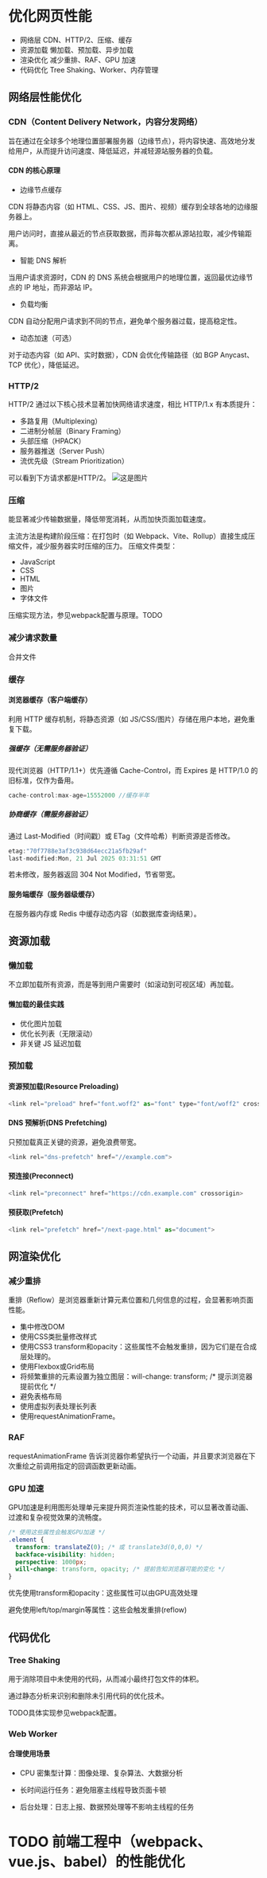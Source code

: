 # 优化网页性能
- 网络层	CDN、HTTP/2、压缩、缓存
- 资源加载	懒加载、预加载、异步加载
- 渲染优化	减少重排、RAF、GPU 加速
- 代码优化	Tree Shaking、Worker、内存管理

## 网络层性能优化

### CDN（Content Delivery Network，内容分发网络）
旨在通过在全球多个地理位置部署服务器（边缘节点），将内容快速、高效地分发给用户，从而提升访问速度、降低延迟，并减轻源站服务器的负载。

#### CDN 的核心原理
- 边缘节点缓存

CDN 将静态内容（如 HTML、CSS、JS、图片、视频）缓存到全球各地的边缘服务器上。

用户访问时，直接从最近的节点获取数据，而非每次都从源站拉取，减少传输距离。

- 智能 DNS 解析

当用户请求资源时，CDN 的 DNS 系统会根据用户的地理位置，返回最优边缘节点的 IP 地址，而非源站 IP。

- 负载均衡

CDN 自动分配用户请求到不同的节点，避免单个服务器过载，提高稳定性。

- 动态加速（可选）

对于动态内容（如 API、实时数据），CDN 会优化传输路径（如 BGP Anycast、TCP 优化），降低延迟。

### HTTP/2
HTTP/2 通过以下核心技术显著加快网络请求速度，相比 HTTP/1.x 有本质提升：
- 多路复用（Multiplexing）
- 二进制分帧层（Binary Framing）
- 头部压缩（HPACK）
- 服务器推送（Server Push）
- 流优先级（Stream Prioritization）

可以看到下方请求都是HTTP/2。
![这是图片](https://raw.githubusercontent.com/cala2cala/image-hosting/main/wechat_2025-08-14_101039_025.png "Magic Gardens")


### 压缩
能显著减少传输数据量，降低带宽消耗，从而加快页面加载速度。

主流方法是构建阶段压缩：在打包时（如 Webpack、Vite、Rollup）直接生成压缩文件，减少服务器实时压缩的压力。
压缩文件类型：
- JavaScript 
- CSS
- HTML
- 图片
- 字体文件

压缩实现方法，参见webpack配置与原理。TODO

### 减少请求数量
合并文件

### 缓存
#### 浏览器缓存（客户端缓存）
利用 HTTP 缓存机制，将静态资源（如 JS/CSS/图片）存储在用户本地，避免重复下载。
##### 强缓存（无需服务器验证）
现代浏览器（HTTP/1.1+）优先遵循 Cache-Control，而 Expires 是 HTTP/1.0 的旧标准，仅作为备用。

```javascript
cache-control:max-age=15552000 //缓存半年
```

##### 协商缓存（需服务器验证）
通过 Last-Modified（时间戳）或 ETag（文件哈希）判断资源是否修改。
```javascript
etag:"70f7788e3af3c938d64ecc21a5fb29af"
last-modified:Mon, 21 Jul 2025 03:31:51 GMT
```
若未修改，服务器返回 304 Not Modified，节省带宽。

#### 服务端缓存（服务器级缓存）
在服务器内存或 Redis 中缓存动态内容（如数据库查询结果）。

## 资源加载

### 懒加载
不立即加载所有资源，而是等到用户需要时（如滚动到可视区域）再加载。

#### 懒加载的最佳实践

- 优化图片加载
- 优化长列表（无限滚动）
-  非关键 JS 延迟加载


### 预加载
#### 资源预加载(Resource Preloading)
```javascript
<link rel="preload" href="font.woff2" as="font" type="font/woff2" crossorigin>
```

#### DNS 预解析(DNS Prefetching)
只预加载真正关键的资源，避免浪费带宽。

```javascript
<link rel="dns-prefetch" href="//example.com">
```
#### 预连接(Preconnect)
```javascript
<link rel="preconnect" href="https://cdn.example.com" crossorigin>
```
#### 预获取(Prefetch)
```javascript
<link rel="prefetch" href="/next-page.html" as="document">
```


## 网渲染优化

### 减少重排
重排（Reflow）是浏览器重新计算元素位置和几何信息的过程，会显著影响页面性能。

- 集中修改DOM
- 使用CSS类批量修改样式
- 使用CSS3 transform和opacity：这些属性不会触发重排，因为它们是在合成层处理的。
- 使用Flexbox或Grid布局
- 将频繁重排的元素设置为独立图层：will-change: transform; /* 提示浏览器提前优化 */
- 避免表格布局
- 使用虚拟列表处理长列表
- 使用requestAnimationFrame。

### RAF
requestAnimationFrame 告诉浏览器你希望执行一个动画，并且要求浏览器在下次重绘之前调用指定的回调函数更新动画。

### GPU 加速
GPU加速是利用图形处理单元来提升网页渲染性能的技术，可以显著改善动画、过渡和复杂视觉效果的流畅度。
```css
/* 使用这些属性会触发GPU加速 */
.element {
  transform: translateZ(0); /* 或 translate3d(0,0,0) */
  backface-visibility: hidden;
  perspective: 1000px;
  will-change: transform, opacity; /* 提前告知浏览器可能的变化 */
}
```
优先使用transform和opacity：这些属性可以由GPU高效处理

避免使用left/top/margin等属性：这些会触发重排(reflow)

## 代码优化

### Tree Shaking
用于消除项目中未使用的代码，从而减小最终打包文件的体积。

通过静态分析来识别和删除未引用代码的优化技术。

TODO具体实现参见webpack配置。

### Web Worker
#### 合理使用场景
- CPU 密集型计算：图像处理、复杂算法、大数据分析

- 长时间运行任务：避免阻塞主线程导致页面卡顿

- 后台处理：日志上报、数据预处理等不影响主线程的任务

# TODO 前端工程中（webpack、vue.js、babel）的性能优化